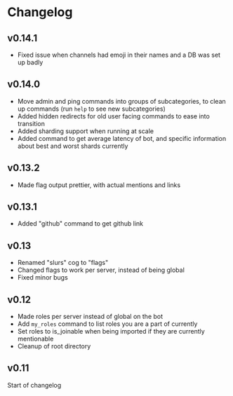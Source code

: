 # Changelog

## v0.14.1

- Fixed issue when channels had emoji in their names and a DB was set up badly

## v0.14.0

- Move admin and ping commands into groups of subcategories, to clean up commands (run `help` to see new subcategories)
- Added hidden redirects for old user facing commands to ease into transition
- Added sharding support when running at scale
- Added command to get average latency of bot, and specific information about best and worst shards currently

## v0.13.2

- Made flag output prettier, with actual mentions and links

## v0.13.1

- Added "github" command to get github link

## v0.13

- Renamed "slurs" cog to "flags"
- Changed flags to work per server, instead of being global
- Fixed minor bugs
## v0.12

- Made roles per server instead of global on the bot
- Add `my_roles` command to list roles you are a part of currently
- Set roles to is_joinable when being imported if they are currently mentionable
- Cleanup of root directory

## v0.11

Start of changelog